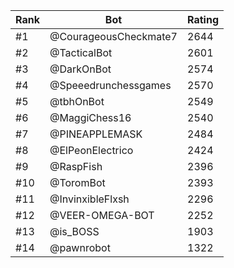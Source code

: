 Rank|Bot|Rating
---|---|---
#1|@CourageousCheckmate7|2644
#2|@TacticalBot|2601
#3|@DarkOnBot|2574
#4|@Speeedrunchessgames|2570
#5|@tbhOnBot|2549
#6|@MaggiChess16|2540
#7|@PINEAPPLEMASK|2484
#8|@ElPeonElectrico|2424
#9|@RaspFish|2396
#10|@ToromBot|2393
#11|@InvinxibleFlxsh|2296
#12|@VEER-OMEGA-BOT|2252
#13|@is_BOSS|1903
#14|@pawnrobot|1322
